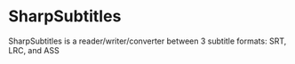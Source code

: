 # SharpSubtitles
SharpSubtitles is a reader/writer/converter between 3 subtitle formats: SRT, LRC, and ASS
